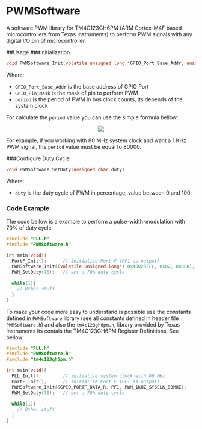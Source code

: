 # PWMSoftware
A software PWM library for TM4C123GH6PM (ARM Cortex-M4F based microcontrollers from Texas Instruments) to perform PWM signals with any digital I/O pin of microcontroller.


##Usage
###Initialization
```c
void PWMSoftware_Init(volatile unsigned long *GPIO_Port_Base_Addr, unsigned long GPIO_Pin_Mask, unsigned long period)
```
Where:
* `GPIO_Port_Base_Addr` is the base address of GPIO Port
* `GPIO_Pin_Mask` is the mask of pin to perform PWM
* `period` is the period of PWM in bus clock counts, its depends of the system clock

For calculate the `period` value you can use the simple formula bellow:

<p align="center">
<img src="http://latex.codecogs.com/gif.latex?%5Cmathtt%7BPeriod%20%3D%20%5Cfrac%7BSystem%5C%2CClock%5C%2CFrequency%5C%2C%28Hz%29%7D%7BPWM%5C%2CFrequency%5C%2C%28Hz%29%7D%7D">
</p>

For example, if you working with 80 MHz system clock and want a 1 KHz PWM signal, the `period` value must be equal to 80000.

###Configure Duty Cycle
```c
void PWMSoftware_SetDuty(unsigned char duty)
```

Where:
* `duty` is the duty cycle of PWM in percentage, value between 0 and 100


### Code Example

The code bellow is a example to perform a pulse-width-modulation with 70% of duty cycle

```c
#include "PLL.h"
#include "PWMSoftware.h"

int main(void){
  PortF_Init();      // initialize Port F (PF1 as output)
  PWMSoftware_Init((volatile unsigned long*) 0x400253FC, 0x02, 80000);    // configure PWM on PF1 at 1 KHz
  PWM_SetDuty(70);   // set a 70% duty cycle
  
  while(1){
    // Other stuff
  }
}
```

To make your code more easy to understand is possible use the constants defined in `PWMSoftware` library 
(see all constants defined in header file `PWMSoftware.h`) and also the `tm4c123gh6pm.h`, library provided by Texas Instruments
its contais the TM4C123GH6PM Register Definitions. See bellow:

```c
#include "PLL.h"
#include "PWMSoftware.h"
#include "tm4c123gh6pm.h"

int main(void){
  PLL_Init();        // initialize system clock with 80 MHz
  PortF_Init();      // initialize Port F (PF1 as output)
  PWMSoftware_Init(&GPIO_PORTF_DATA_R, PF1, PWM_1KHZ_SYSCLK_80MHZ);    // configure PWM on PF1 at 1 KHz
  PWM_SetDuty(70);   // set a 70% duty cycle
  
  while(1){
    // Other stuff
  }
}
```
